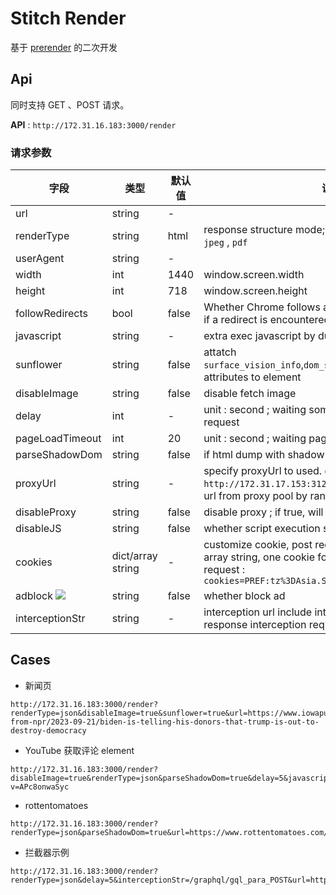 
Stitch Render
===========================

基于 [prerender](https://github.com/prerender/prerender/tree/master) 的二次开发


## Api

同时支持 GET 、POST 请求。

**API** : `http://172.31.16.183:3000/render`

### 请求参数

| 字段 | 类型 | 默认值 | 说明 |
|---|---|---|---|
| url | string | - | |
| renderType | string | html | response structure mode; support : `html` , `json` , `png` , `jpeg` , `pdf` |
| userAgent | string | - | |
| width | int | 1440 | window.screen.width |
| height | int | 718 | window.screen.height |
| followRedirects | bool | false | Whether Chrome follows a redirect on the first request if a redirect is encountered |
| javascript | string | - | extra exec javascript by dump page before |
| sunflower | string | false | attatch `surface_vision_info`,`dom_style_info`,`text_vision_info` attributes to element |
| disableImage | string | false | disable fetch image |
| delay | int | - | unit : second ; waiting some time fater page last request |
| pageLoadTimeout | int | 20 | unit : second ; waiting page loading time |
| parseShadowDom | string | false | if html dump with shadow |
| proxyUrl | string | - | specify proxyUrl to used. e.g. `http://172.31.17.153:3128` ; if not setting, use proxy url from proxy pool by random. |
| disableProxy | string | false | disable proxy ; if true, will be ignore `proxyUrl` param |
| disableJS | string | false | whether script execution should be disabled |
| cookies | dict/array string | - | customize cookie, post request is dict ; get request is array string, one cookie format `key : value` ; e.g. get request : `cookies=PREF:tz%3DAsia.Shanghai%26hl%3Des-US` |
| adblock ![](https://p.ipic.vip/fklc5f.png) | string | false | whether block ad |
| interceptionStr | string | - | interception url include interceptionStr and additional response interception requestion body |



## Cases

* 新闻页

~~~
http://172.31.16.183:3000/render?renderType=json&disableImage=true&sunflower=true&url=https://www.iowapublicradio.org/news-from-npr/2023-09-21/biden-is-telling-his-donors-that-trump-is-out-to-destroy-democracy
~~~

* YouTube 获取评论 element

~~~
http://172.31.16.183:3000/render?disableImage=true&renderType=json&parseShadowDom=true&delay=5&javascript=scrollBy(0,%20400);&url=https://www.youtube.com/watch?v=APc8onwaSyc
~~~

* rottentomatoes

~~~
http://172.31.16.183:3000/render?renderType=json&parseShadowDom=true&url=https://www.rottentomatoes.com/m/the_nun_ii
~~~

* 拦截器示例

~~~
http://172.31.16.183:3000/render?renderType=json&delay=5&interceptionStr=/graphql/gql_para_POST&url=https%3A%2F%2Fwww.quora.com%2Fsearch%3Fq%3Dbayern
~~~